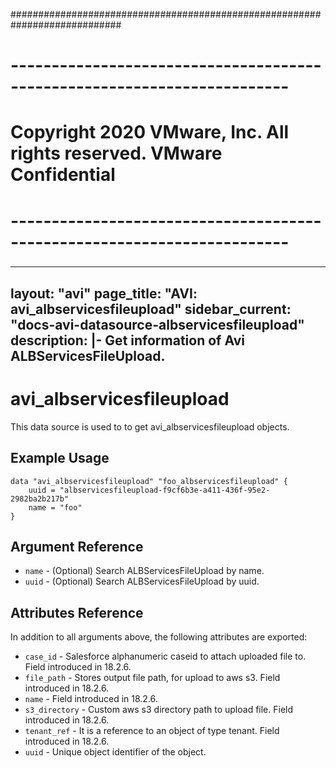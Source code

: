 ############################################################################
# ------------------------------------------------------------------------
# Copyright 2020 VMware, Inc.  All rights reserved. VMware Confidential
# ------------------------------------------------------------------------
###

---
layout: "avi"
page_title: "AVI: avi_albservicesfileupload"
sidebar_current: "docs-avi-datasource-albservicesfileupload"
description: |-
  Get information of Avi ALBServicesFileUpload.
---

# avi_albservicesfileupload

This data source is used to to get avi_albservicesfileupload objects.

## Example Usage

```hcl
data "avi_albservicesfileupload" "foo_albservicesfileupload" {
    uuid = "albservicesfileupload-f9cf6b3e-a411-436f-95e2-2982ba2b217b"
    name = "foo"
}
```

## Argument Reference

* `name` - (Optional) Search ALBServicesFileUpload by name.
* `uuid` - (Optional) Search ALBServicesFileUpload by uuid.

## Attributes Reference

In addition to all arguments above, the following attributes are exported:

* `case_id` - Salesforce alphanumeric caseid to attach uploaded file to. Field introduced in 18.2.6.
* `file_path` - Stores output file path, for upload to aws s3. Field introduced in 18.2.6.
* `name` - Field introduced in 18.2.6.
* `s3_directory` - Custom aws s3 directory path to upload file. Field introduced in 18.2.6.
* `tenant_ref` - It is a reference to an object of type tenant. Field introduced in 18.2.6.
* `uuid` - Unique object identifier of the object.

